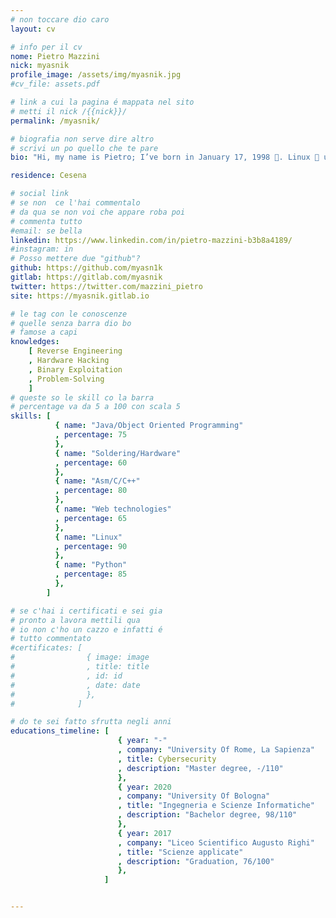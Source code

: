 ```yaml
---
# non toccare dio caro
layout: cv

# info per il cv 
nome: Pietro Mazzini
nick: myasnik
profile_image: /assets/img/myasnik.jpg
#cv_file: assets.pdf

# link a cui la pagina é mappata nel sito
# metti il nick /{{nick}}/
permalink: /myasnik/

# biografia non serve dire altro
# scrivi un po quello che te pare
bio: "Hi, my name is Pietro; I’ve born in January 17, 1998 🎂. Linux 🐧 user. I speak fluently italian and english, I’m studying japanese and will study french and spanish."

residence: Cesena

# social link 
# se non  ce l'hai commentalo
# da qua se non voi che appare roba poi 
# commenta tutto
#email: se bella
linkedin: https://www.linkedin.com/in/pietro-mazzini-b3b8a4189/
#instagram: in 
# Posso mettere due "github"?
github: https://github.com/myasn1k
gitlab: https://gitlab.com/myasnik
twitter: https://twitter.com/mazzini_pietro
site: https://myasnik.gitlab.io

# le tag con le conoscenze
# quelle senza barra dio bo
# famose a capi
knowledges:
    [ Reverse Engineering
    , Hardware Hacking
    , Binary Exploitation
    , Problem-Solving
    ]
# queste so le skill co la barra
# percentage va da 5 a 100 con scala 5
skills: [
          { name: "Java/Object Oriented Programming"
          , percentage: 75 
          },
          { name: "Soldering/Hardware"
          , percentage: 60
          },
          { name: "Asm/C/C++"
          , percentage: 80
          },
          { name: "Web technologies"
          , percentage: 65
          },
          { name: "Linux"
          , percentage: 90
          },
          { name: "Python"
          , percentage: 85
          },
        ]

# se c'hai i certificati e sei gia 
# pronto a lavora mettili qua
# io non c'ho un cazzo e infatti é 
# tutto commentato
#certificates: [
#                { image: image
#                , title: title
#                , id: id
#                , date: date
#                },
#              ]

# do te sei fatto sfrutta negli anni
educations_timeline: [
                        { year: "-"
                        , company: "University Of Rome, La Sapienza"
                        , title: Cybersecurity
                        , description: "Master degree, -/110"
                        },
                        { year: 2020
                        , company: "University Of Bologna"
                        , title: "Ingegneria e Scienze Informatiche"
                        , description: "Bachelor degree, 98/110"
                        },
                        { year: 2017
                        , company: "Liceo Scientifico Augusto Righi"
                        , title: "Scienze applicate"
                        , description: "Graduation, 76/100"
                        }, 
                     ]


---
```


